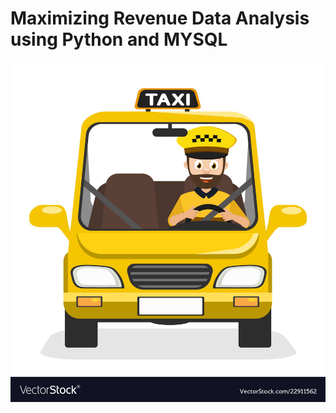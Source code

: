 # Maximizing Revenue Data Analysis using Python and MYSQL

![Maximizing Revenue Logo](https://github.com/Ranjit933/Maximizing-Revenue/blob/main/22911562.jpg) 
